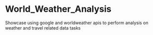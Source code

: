# World_Weather_Analysis
Showcase using google and worldweather apis to perform analysis on weather and travel related data tasks

